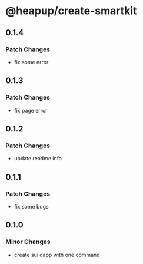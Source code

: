 # @heapup/create-smartkit

## 0.1.4

### Patch Changes

- fix some error

## 0.1.3

### Patch Changes

- fix page error

## 0.1.2

### Patch Changes

- update readme info

## 0.1.1

### Patch Changes

- fix some bugs

## 0.1.0

### Minor Changes

- create sui dapp with one command
